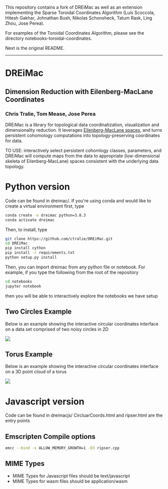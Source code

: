 This repository contains a fork of DREiMac as well as an extension implementing the Sparse Toroidal Coordinates Algorithm (Luis Scoccola, Hitesh Gakhar, Johnathan Bush, Nikolas Schonsheck, Tatum Rask, Ling Zhou, Jose Perea).

For examples of the Toroidal Coordinates Algorithm, please see the directory notebooks-toroidal-coordinates.

Next is the original README.

---

# DREiMac
## Dimension Reduction with Eilenberg-MacLane Coordinates
### Chris Tralie, Tom Mease, Jose Perea

DREiMac is a library for topological data coordinatization, visualization and dimensionality reduction. 
It leverages [Eilenberg-MacLane spaces](https://en.wikipedia.org/wiki/Eilenberg%E2%80%93MacLane_space#Bijection_between_homotopy_classes_of_maps_and_cohomology), and turns persistent cohomology computations 
into topology-preserving coordinates for data.

TO USE: interactively select persistent cohomlogy classes,  parameters, and DREiMac will compute maps from the data to appropriate (low-dimensional skeleta of Eilenberg-MacLane) spaces consistent with the underlying data topology.

# Python version

Code can be found in dreimac/.  If you're using conda and would like to create a virtual environment first, type
~~~~~ bash
conda create -n dreimac python=3.8.3
conda activate dreimac
~~~~~

Then, to install, type
~~~~~ bash
git clone https://github.com/ctralie/DREiMac.git
cd DREiMac
pip install cython
pip install -r requirements.txt
python setup.py install
~~~~~

Then, you can import dreimac from any python file or notebook.  For example, if you type the following from the root of the repository
~~~~~ bash
cd notebooks
jupyter notebook
~~~~~

then you will be able to interactively explore the notebooks we have setup


## Two Circles Example

Below is an example showing the interactive circular coordinates interface on a data set comprised of two noisy circles in 2D

<img src = "notebooks/Selecting_Circles.gif">


## Torus Example

Below is an example showing the interactive circular coordinates interface on a 3D point cloud of a torus

<img src = "notebooks/Selecting_Torus.gif">



# Javascript version

Code can be found in dreimacjs/
CircluarCoords.html and ripser.html are the entry points

## Emscripten Compile options

~~~~~ bash
emcc --bind -s ALLOW_MEMORY_GROWTH=1 -O3 ripser.cpp
~~~~~

## MIME Types
* MIME Types for Javascript files should be text/javascript
* MIME Types for wasm files should be application/wasm
